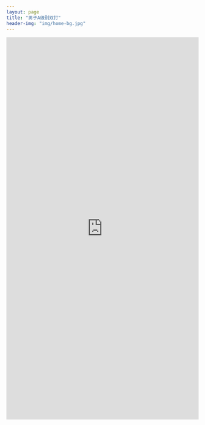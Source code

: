 ```yaml
---
layout: page
title: "男子A级别双打"
header-img: "img/home-bg.jpg"
---
```


<iframe src="http://actc.challonge.com/double_a/module" width="100%" height="1000" frameborder="0" scrolling="auto" allowtransparency="true"></iframe>

